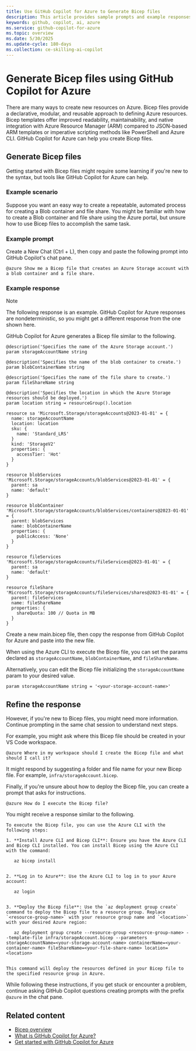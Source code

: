 ```yaml
---
title: Use GitHub Copilot for Azure to Generate Bicep files
description: This article provides sample prompts and example responses from GitHub Copilot for Azure to create Bicep files to deploy Azure resources.
keywords: github, copilot, ai, azure
ms.service: github-copilot-for-azure
ms.topic: overview
ms.date: 5/30/2025
ms.update-cycle: 180-days
ms.collection: ce-skilling-ai-copilot
---
```


# Generate Bicep files using GitHub Copilot for Azure

 There are many ways to create new resources on Azure. Bicep files provide a declarative, modular, and reusable approach to defining Azure resources. Bicep templates offer improved readability, maintainability, and native integration with Azure Resource Manager (ARM) compared to JSON-based ARM templates or imperative scripting methods like PowerShell and Azure CLI. GitHub Copilot for Azure can help you create Bicep files. 

## Generate Bicep files

Getting started with Bicep files might require some learning if you're new to the syntax, but tools like GitHub Copilot for Azure can help.

### Example scenario

Suppose you want an easy way to create a repeatable, automated process for creating a Blob container and file share. You might be familiar with how to create a Blob container and file share using the Azure portal, but unsure how to use Bicep files to accomplish the same task.

### Example prompt

Create a New Chat (Ctrl + L), then copy and paste the following prompt into GitHub Copilot's chat pane.

```
@azure Show me a Bicep file that creates an Azure Storage account with a blob container and a file share.
```

### Example response

> [!NOTE]
> The following response is an example. GitHub Copilot for Azure responses are nondeterministic, so you might get a different response from the one shown here.

GitHub Copilot for Azure generates a Bicep file similar to the following.

```
@description('Specifies the name of the Azure Storage account.')
param storageAccountName string

@description('Specifies the name of the blob container to create.')
param blobContainerName string

@description('Specifies the name of the file share to create.')
param fileShareName string

@description('Specifies the location in which the Azure Storage resources should be deployed.')
param location string = resourceGroup().location

resource sa 'Microsoft.Storage/storageAccounts@2023-01-01' = {
  name: storageAccountName
  location: location
  sku: {
    name: 'Standard_LRS'
  }
  kind: 'StorageV2'
  properties: {
    accessTier: 'Hot'
  }
}

resource blobServices 'Microsoft.Storage/storageAccounts/blobServices@2023-01-01' = {
  parent: sa
  name: 'default'
}

resource blobContainer 'Microsoft.Storage/storageAccounts/blobServices/containers@2023-01-01' = {
  parent: blobServices
  name: blobContainerName
  properties: {
    publicAccess: 'None'
  }
}

resource fileServices 'Microsoft.Storage/storageAccounts/fileServices@2023-01-01' = {
  parent: sa
  name: 'default'
}

resource fileShare 'Microsoft.Storage/storageAccounts/fileServices/shares@2023-01-01' = {
  parent: fileServices
  name: fileShareName
  properties: {
    shareQuota: 100 // Quota in MB
  }
}
```

Create a new main.bicep file, then copy the response from GitHub Copilot for Azure and paste into the new file.

When using the Azure CLI to execute the Bicep file, you can set the params declared as `storageAccountName`, `blobContainerName`, and `fileShareName`.

Alternatively, you can edit the Bicep file initializing the `storageAccountName` param to your desired value.

```
param storageAccountName string = '<your-storage-account-name>'
```


## Refine the response

However, if you're new to Bicep files, you might need more information. Continue prompting in the same chat session to understand next steps.

For example, you might ask where this Bicep file should be created in your VS Code workspace.

```
@azure Where in my workspace should I create the Bicep file and what should I call it?
```

It might respond by suggesting a folder and file name for your new Bicep file. For example, `infra/storageAccount.bicep`.

Finally, if you're unsure about how to deploy the Bicep file, you can create a prompt that asks for instructions.

```
@azure How do I execute the Bicep file?
```

You might receive a response similar to the following.

```
To execute the Bicep file, you can use the Azure CLI with the following steps:

1. **Install Azure CLI and Bicep CLI**: Ensure you have the Azure CLI and Bicep CLI installed. You can install Bicep using the Azure CLI with the command:

   az bicep install


2. **Log in to Azure**: Use the Azure CLI to log in to your Azure account:

   az login


3. **Deploy the Bicep file**: Use the `az deployment group create` command to deploy the Bicep file to a resource group. Replace `<resource-group-name>` with your resource group name and `<location>` with your desired Azure region:
  
   az deployment group create --resource-group <resource-group-name> --template-file infra/storageAccount.bicep --parameters storageAccountName=<your-storage-account-name> containerName=<your-container-name> fileShareName=<your-file-share-name> location=<location>


This command will deploy the resources defined in your Bicep file to the specified resource group in Azure.

```

While following these instructions, if you get stuck or encounter a problem, continue asking GitHub Copilot questions creating prompts with the prefix `@azure` in the chat pane.


## Related content

- [Bicep overview](/azure/azure-resource-manager/bicep/overview)
- [What is GitHub Copilot for Azure?](introduction.md)
- [Get started with GitHub Copilot for Azure](get-started.md)
